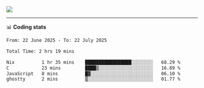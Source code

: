 <picture>
  <source
  srcset="https://github-readme-stats.vercel.app/api?username=sant0s12&show_icons=true&theme=dark"
  media="(prefers-color-scheme: dark)"
  />
  <source
  srcset="https://github-readme-stats.vercel.app/api?username=sant0s12&show_icons=true"
  media="(prefers-color-scheme: light)"
  />
  <img src="https://github-readme-stats.vercel.app/api?username=sant0s12&show_icons=true" />
</picture>

---

📊 **Coding stats**

<!--START_SECTION:waka-->

```txt
From: 22 June 2025 - To: 22 July 2025

Total Time: 2 hrs 19 mins

Nix          1 hr 35 mins    █████████████████░░░░░░░░   68.29 %
C            23 mins         ████▒░░░░░░░░░░░░░░░░░░░░   16.89 %
JavaScript   8 mins          █▓░░░░░░░░░░░░░░░░░░░░░░░   06.10 %
ghostty      2 mins          ▒░░░░░░░░░░░░░░░░░░░░░░░░   01.77 %
```

<!--END_SECTION:waka-->
